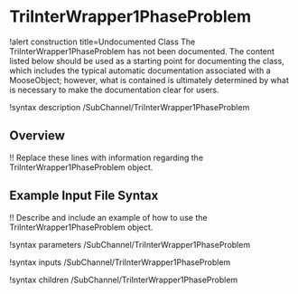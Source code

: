 # TriInterWrapper1PhaseProblem

!alert construction title=Undocumented Class
The TriInterWrapper1PhaseProblem has not been documented. The content listed below should be used as a starting point for
documenting the class, which includes the typical automatic documentation associated with a
MooseObject; however, what is contained is ultimately determined by what is necessary to make the
documentation clear for users.

!syntax description /SubChannel/TriInterWrapper1PhaseProblem

## Overview

!! Replace these lines with information regarding the TriInterWrapper1PhaseProblem object.

## Example Input File Syntax

!! Describe and include an example of how to use the TriInterWrapper1PhaseProblem object.

!syntax parameters /SubChannel/TriInterWrapper1PhaseProblem

!syntax inputs /SubChannel/TriInterWrapper1PhaseProblem

!syntax children /SubChannel/TriInterWrapper1PhaseProblem
